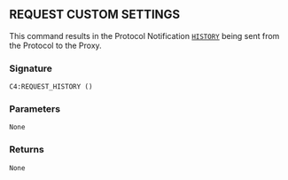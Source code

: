 ## REQUEST CUSTOM SETTINGS

This command results in the Protocol Notification [`HISTORY`][1] being sent from the Protocol to the Proxy.


### Signature

`C4:REQUEST_HISTORY ()`


### Parameters

`None`


### Returns

`None`

[1]:	https://control4.github.io/docs-driverworks-proxyprotocol/#history